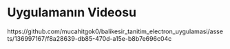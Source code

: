 <h1>Uygulamanın Videosu</h1>
https://github.com/mucahitgok0/balikesir_tanitim_electron_uygulamasi/assets/136997167/f8a28639-db85-470d-a15e-b8b7e696c04c
